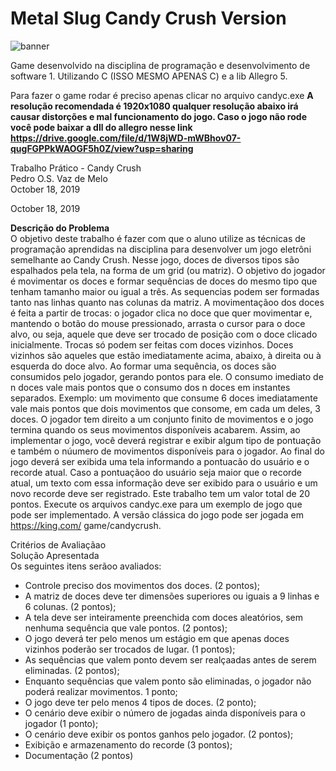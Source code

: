 # Metal Slug Candy Crush Version

![banner](https://user-images.githubusercontent.com/51410946/116156666-2a641380-a6c2-11eb-8af2-903eda174635.png)

Game desenvolvido na disciplina de programação e desenvolvimento de software 1. Utilizando C (ISSO MESMO APENAS C) e a lib Allegro 5.

Para fazer o game rodar é preciso apenas clicar no arquivo candyc.exe 
<strong align="center">A resolução recomendada é 1920x1080 qualquer resolução abaixo irá causar distorções e mal funcionamento do jogo. Caso o jogo não rode você pode baixar a dll do allegro nesse link https://drive.google.com/file/d/1W8jWD-mWBhov07-qugFGPPkWAOGF5h0Z/view?usp=sharing</strong>

Trabalho Prático - Candy Crush<br>
Pedro O.S. Vaz de Melo <br>
October 18, 2019 <br>

October 18, 2019<br>

<strong> Descrição do Problema</strong><br>
O objetivo deste trabalho é fazer com que o aluno utilize as técnicas de programação
aprendidas na disciplina para desenvolver um jogo eletrôni
semelhante ao Candy Crush. Nesse jogo, doces de diversos tipos são espalhados
pela tela, na forma de um grid (ou matriz). O objetivo do jogador é movimentar
os doces e formar sequências de doces do mesmo tipo que tenham
tamanho maior ou igual a três. As sequencias podem ser formadas tanto nas
linhas quanto nas colunas da matriz. A movimentaçãoo dos doces é feita a partir
de trocas: o jogador clica no doce que quer movimentar e, mantendo o botão do
mouse pressionado, arrasta o cursor para o doce alvo, ou seja, aquele que deve
ser trocado de posição com o doce clicado inicialmente. Trocas só podem ser
feitas com doces vizinhos. Doces vizinhos são aqueles que estão imediatamente
acima, abaixo, à direita ou à esquerda do doce alvo. Ao formar uma sequência,
os doces são consumidos pelo jogador, gerando pontos para ele. O consumo
imediato de n doces vale mais pontos que o consumo dos n doces em instantes
separados. Exemplo: um movimento que consume 6 doces imediatamente vale
mais pontos que dois movimentos que consome, em cada um deles, 3 doces. O
jogador tem direito a um conjunto finito de movimentos e o jogo termina quando
os seus movimentos disponíveis acabarem.
Assim, ao implementar o jogo, você deverá registrar e exibir algum tipo de
pontuação e também o núumero de movimentos disponíveis para o jogador. Ao
final do jogo deverá ser exibida uma tela informando a pontuacão do usuário
e o recorde atual. Caso a pontuaçãoo do usuário seja maior que o recorde atual,
um texto com essa informação deve ser exibido para o usuário e um novo
recorde deve ser registrado. Este trabalho tem um valor total de 20 pontos.
Execute os arquivos candyc.exe para um exemplo de jogo que pode ser implementado.
A versão clássica do jogo pode ser jogada em https://king.com/
game/candycrush.

Critérios de Avaliaçãao<br>
Solução Apresentada<br>
Os seguintes itens serãoo avaliados:<br>
<ul>
<li>Controle preciso dos movimentos dos doces. (2 pontos);</li>
<li>A matriz de doces deve ter dimensões superiores ou iguais a 9 linhas e 6
colunas. (2 pontos);</li>
<li>A tela deve ser inteiramente preenchida com doces aleatórios, sem nenhuma sequência que vale pontos. (2 pontos);</li>
<li>O jogo deverá ter pelo menos um estágio em que apenas doces vizinhos poderão ser trocados de lugar. (1 pontos);</li>
<li>As sequências que valem ponto devem ser realçaadas antes de serem eliminadas. (2 pontos);</li>
<li>Enquanto sequências que valem ponto são eliminadas, o jogador não poderá realizar movimentos. 1 ponto;</li>
<li>O jogo deve ter pelo menos 4 tipos de doces. (2 ponto);</li>
<li>O cenário deve exibir o número de jogadas ainda disponíveis para o jogador (1 ponto);</li>
<li>O cenário deve exibir os pontos ganhos pelo jogador. (2 pontos);</li>
<li>Exibição e armazenamento do recorde (3 pontos); </li>
<li>Documentação (2 pontos) </li></ul>
